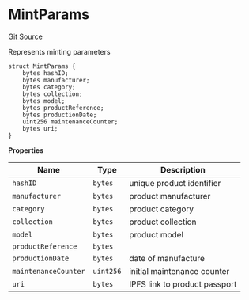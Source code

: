 # MintParams
[Git Source](https://github.com/H0rae/Horae_MP_Smart_Contract/blob/691863dffd9dd7d49d8d5592d3a03db09bb19a29/contracts/interfaces/IHoraeMPT.sol)

Represents minting parameters


```solidity
struct MintParams {
    bytes hashID;
    bytes manufacturer;
    bytes category;
    bytes collection;
    bytes model;
    bytes productReference;
    bytes productionDate;
    uint256 maintenanceCounter;
    bytes uri;
}
```

**Properties**

|Name|Type|Description|
|----|----|-----------|
|`hashID`|`bytes`|unique product identifier|
|`manufacturer`|`bytes`|product manufacturer|
|`category`|`bytes`|product category|
|`collection`|`bytes`|product collection|
|`model`|`bytes`|product model|
|`productReference`|`bytes`||
|`productionDate`|`bytes`|date of manufacture|
|`maintenanceCounter`|`uint256`|initial maintenance counter|
|`uri`|`bytes`|IPFS link to product passport|

